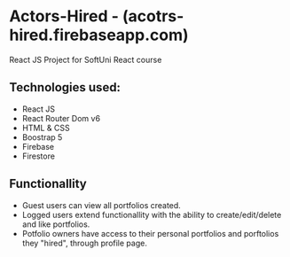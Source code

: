 # Actors-Hired - (acotrs-hired.firebaseapp.com)

React JS Project for SoftUni React course

## Technologies used:

- React JS
- React Router Dom v6
- HTML & CSS
- Boostrap 5
- Firebase
- Firestore

## Functionallity

- Guest users can view all portfolios created.
- Logged users extend functionallity with the ability to create/edit/delete and like portfolios.
- Potfolio owners have access to their personal portfolios and porftolios they "hired", through profile page.
